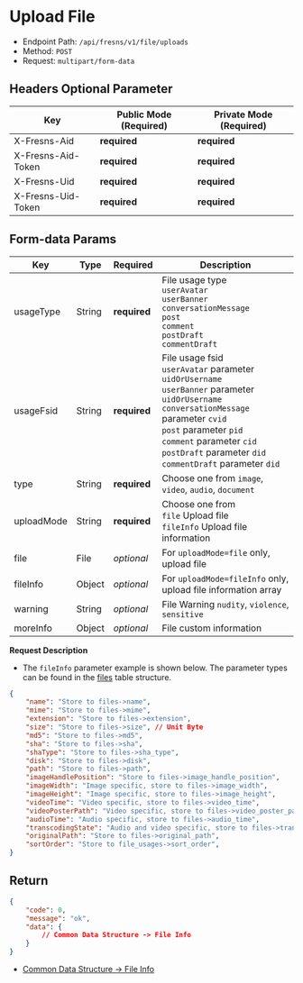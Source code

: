 # Upload File

- Endpoint Path: `/api/fresns/v1/file/uploads`
- Method: `POST`
- Request: `multipart/form-data`

## Headers Optional Parameter

| Key | Public Mode (Required) | Private Mode (Required) |
| --- | --- | --- |
| X-Fresns-Aid | **required** | **required** |
| X-Fresns-Aid-Token | **required** | **required** |
| X-Fresns-Uid | **required** | **required** |
| X-Fresns-Uid-Token | **required** | **required** |

## Form-data Params

| Key | Type | Required | Description |
| --- | --- | --- | --- |
| usageType | String | **required** | File usage type<br>`userAvatar`<br>`userBanner`<br>`conversationMessage`<br>`post`<br>`comment`<br>`postDraft`<br>`commentDraft` |
| usageFsid | String | **required** | File usage fsid<br>`userAvatar` parameter `uidOrUsername`<br>`userBanner` parameter `uidOrUsername`<br>`conversationMessage` parameter `cvid`<br>`post` parameter `pid`<br>`comment` parameter `cid`<br>`postDraft` parameter `did`<br>`commentDraft` parameter `did` |
| type | String | **required** | Choose one from `image`, `video`, `audio`, `document` |
| uploadMode | String | **required** | Choose one from<br>`file` Upload file<br>`fileInfo` Upload file information |
| file | File | *optional* | For `uploadMode=file` only, upload file |
| fileInfo | Object | *optional* | For `uploadMode=fileInfo` only, upload file information array |
| warning | String | *optional* | File Warning `nudity`, `violence`, `sensitive` |
| moreInfo | Object | *optional* | File custom information |

**Request Description**

- The `fileInfo` parameter example is shown below. The parameter types can be found in the [files](../../database/systems/files.md) table structure.

```json
{
    "name": "Store to files->name",
    "mime": "Store to files->mime",
    "extension": "Store to files->extension",
    "size": "Store to files->size", // Unit Byte
    "md5": "Store to files->md5",
    "sha": "Store to files->sha",
    "shaType": "Store to files->sha_type",
    "disk": "Store to files->disk",
    "path": "Store to files->path",
    "imageHandlePosition": "Store to files->image_handle_position",
    "imageWidth": "Image specific, store to files->image_width",
    "imageHeight": "Image specific, store to files->image_height",
    "videoTime": "Video specific, store to files->video_time",
    "videoPosterPath": "Video specific, store to files->video_poster_path",
    "audioTime": "Audio specific, store to files->audio_time",
    "transcodingState": "Audio and video specific, store to files->transcoding_state",
    "originalPath": "Store to files->original_path",
    "sortOrder": "Store to file_usages->sort_order",
}
```

## Return

```json
{
    "code": 0,
    "message": "ok",
    "data": {
        // Common Data Structure -> File Info
    }
}
```

- [Common Data Structure -> File Info](../../reference/data/file.md)
